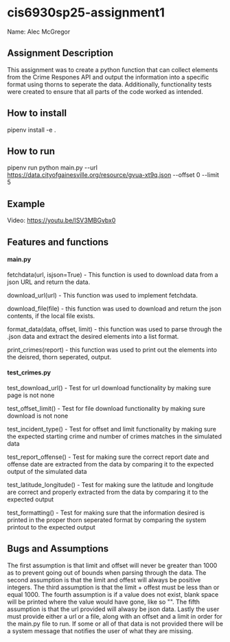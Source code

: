 # cis6930sp25-assignment1

Name: Alec McGregor

## Assignment Description

This assignment was to create a python function that can collect elements from the Crime Respones API and output the information into a specific format using thorns to seperate the data. Additionally, functionality tests were created to ensure that all parts of the code worked as intended.

## How to install

pipenv install -e .

## How to run

pipenv run python main.py --url https://data.cityofgainesville.org/resource/gvua-xt9q.json --offset 0 --limit 5

## Example

Video: https://youtu.be/ISV3MBGvbx0

## Features and functions

#### main.py

fetchdata(url, isjson=True) - This function is used to download data from a json URL and return the data.

download_url(url) - This function was used to implement fetchdata.

download_file(file) - this function was used to download and return the json contents, if the local file exists.

format_data(data, offset, limit) - this function was used to parse through the .json data and extract the desired elements into a list format.

print_crimes(report) - this function was used to print out the elements into the deisred, thorn seperated, output.

#### test_crimes.py
test_download_url() - Test for url download functionality by making sure page is not none

test_offset_limit() - Test for file download functionality by making sure download is not none

test_incident_type() - Test for offset and limit functionality by making sure the expected starting crime and number of crimes matches in the simulated data

test_report_offense() - Test for making sure the correct report date and offense date are extracted from the data by comparing it to the expected output of the simulated data

test_latitude_longitude() - Test for making sure the latitude and longitude are correct and properly extracted from the data by comparing it to the expected output

test_formatting() - Test for making sure that the information desired is printed in the proper thorn seperated format by comparing the system printout to the expected output

## Bugs and Assumptions
The first assumption is that limit and offset will never be greater than 1000 as to prevent going out of bounds when parsing through the data. The second assumption is that the limit and offest will always be positive integers. The third assumption is that the limit + offest must be less than or equal 1000. The fourth assumption is if a value does not exist, blank space will be printed where the value would have gone, like so "". The fifth assumption is that the url provided will alwasy be json data. Lastly the user must provide either a url or a file, along with an offset and a limit in order for the main.py file to run. If some or all of that data is not provided there will be a system message that notifies the user of what they are missing.
